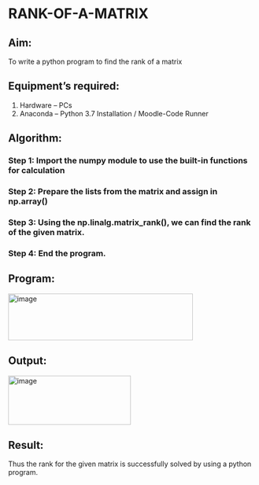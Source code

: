 # RANK-OF-A-MATRIX
## Aim:
To write a python program to find the rank of a matrix
## Equipment’s required:
1. 	Hardware – PCs
2. 	Anaconda – Python 3.7 Installation / Moodle-Code Runner
## Algorithm:
### Step 1: Import the numpy module to use the built-in functions for calculation
### Step 2: Prepare the lists from the matrix and assign in np.array()
### Step 3: Using the np.linalg.matrix_rank(), we can find the rank of the given matrix.
### Step 4: End the program.
## Program:

<img width="375" height="95" alt="image" src="https://github.com/user-attachments/assets/33f38484-658e-4576-8568-be911ab9e38e" />

## Output:

<img width="249" height="100" alt="image" src="https://github.com/user-attachments/assets/e3a4985a-96e6-43fb-972f-8d9349ff619d" />

## Result:
Thus the rank for the given matrix is successfully solved by  using a python program.

